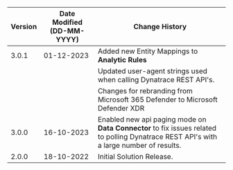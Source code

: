 | **Version** | **Date Modified (DD-MM-YYYY)** | **Change History**                          |
|-------------|--------------------------------|---------------------------------------------|
| 3.0.1       | 01-12-2023                     | Added new Entity Mappings to **Analytic Rules**                        |
|             |                                | Updated user-agent strings used when calling Dynatrace REST API's.   |
|             |                                | Changes for rebranding from Microsoft 365 Defender to Microsoft Defender XDR          |
| 3.0.0       | 16-10-2023                     | Enabled new api paging mode on **Data Connector** to fix issues related to polling Dynatrace REST API's with a large number of results.   |
| 2.0.0       | 18-10-2022                     | Initial Solution Release.   |
